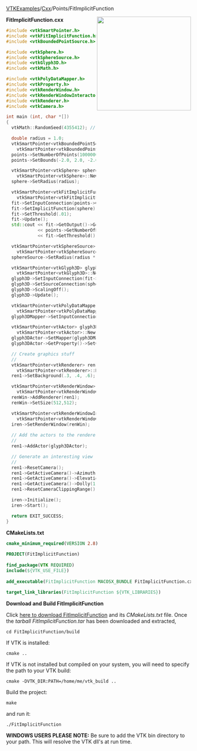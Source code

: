 [VTKExamples](Home)/[Cxx](Cxx)/Points/FitImplicitFunction

<img align="right" src="https://github.com/lorensen/VTKExamples/raw/master/Testing/Baseline/Points/TestFitImplicitFunction.png" width="256" />

**FitImplicitFunction.cxx**
```c++
#include <vtkSmartPointer.h>
#include <vtkFitImplicitFunction.h>
#include <vtkBoundedPointSource.h>

#include <vtkSphere.h>
#include <vtkSphereSource.h>
#include <vtkGlyph3D.h>
#include <vtkMath.h>

#include <vtkPolyDataMapper.h>
#include <vtkProperty.h>
#include <vtkRenderWindow.h>
#include <vtkRenderWindowInteractor.h>
#include <vtkRenderer.h>
#include <vtkCamera.h>

int main (int, char *[])
{
  vtkMath::RandomSeed(4355412); // for test result consistency

  double radius = 1.0;
  vtkSmartPointer<vtkBoundedPointSource> points =
    vtkSmartPointer<vtkBoundedPointSource>::New();
  points->SetNumberOfPoints(1000000);
  points->SetBounds(-2.0, 2.0, -2.0, 2.0, -2.0, 2.0);

  vtkSmartPointer<vtkSphere> sphere =
    vtkSmartPointer<vtkSphere>::New();
  sphere->SetRadius(radius);

  vtkSmartPointer<vtkFitImplicitFunction> fit =
    vtkSmartPointer<vtkFitImplicitFunction>::New();
  fit->SetInputConnection(points->GetOutputPort());
  fit->SetImplicitFunction(sphere);
  fit->SetThreshold(.01);
  fit->Update();
  std::cout << fit->GetOutput()->GetNumberOfPoints() << " out of "
            << points->GetNumberOfPoints() << " points are within "
            << fit->GetThreshold() << " of the implicit function" << std::endl;

  vtkSmartPointer<vtkSphereSource> sphereSource =
    vtkSmartPointer<vtkSphereSource>::New();
  sphereSource->SetRadius(radius * .05);

  vtkSmartPointer<vtkGlyph3D> glyph3D =
    vtkSmartPointer<vtkGlyph3D>::New();
  glyph3D->SetInputConnection(fit->GetOutputPort());
  glyph3D->SetSourceConnection(sphereSource->GetOutputPort());
  glyph3D->ScalingOff();
  glyph3D->Update();

  vtkSmartPointer<vtkPolyDataMapper> glyph3DMapper =
    vtkSmartPointer<vtkPolyDataMapper>::New();
  glyph3DMapper->SetInputConnection(glyph3D->GetOutputPort());

  vtkSmartPointer<vtkActor> glyph3DActor =
    vtkSmartPointer<vtkActor>::New();
  glyph3DActor->SetMapper(glyph3DMapper);
  glyph3DActor->GetProperty()->SetColor(0.8900, 0.8100, 0.3400);

  // Create graphics stuff
  //
  vtkSmartPointer<vtkRenderer> ren1 =
    vtkSmartPointer<vtkRenderer>::New();
  ren1->SetBackground(.3, .4, .6);

  vtkSmartPointer<vtkRenderWindow> renWin =
    vtkSmartPointer<vtkRenderWindow>::New();
  renWin->AddRenderer(ren1);
  renWin->SetSize(512,512);

  vtkSmartPointer<vtkRenderWindowInteractor> iren =
    vtkSmartPointer<vtkRenderWindowInteractor>::New();
  iren->SetRenderWindow(renWin);
  
  // Add the actors to the renderer, set the background and size
  //
  ren1->AddActor(glyph3DActor);

  // Generate an interesting view
  //
  ren1->ResetCamera();
  ren1->GetActiveCamera()->Azimuth(120);
  ren1->GetActiveCamera()->Elevation(30);
  ren1->GetActiveCamera()->Dolly(1.0);
  ren1->ResetCameraClippingRange();

  iren->Initialize();
  iren->Start();

  return EXIT_SUCCESS;
}
```
**CMakeLists.txt**
```cmake
cmake_minimum_required(VERSION 2.8)
 
PROJECT(FitImplicitFunction)
 
find_package(VTK REQUIRED)
include(${VTK_USE_FILE})
 
add_executable(FitImplicitFunction MACOSX_BUNDLE FitImplicitFunction.cxx)
 
target_link_libraries(FitImplicitFunction ${VTK_LIBRARIES})
```

**Download and Build FitImplicitFunction**

Click [here to download FitImplicitFunction](https://github.com/lorensen/VTKWikiExamplesTarballs/raw/master/FitImplicitFunction.tar) and its *CMakeLists.txt* file.
Once the *tarball FitImplicitFunction.tar* has been downloaded and extracted,
```
cd FitImplicitFunction/build 
```
If VTK is installed:
```
cmake ..
```
If VTK is not installed but compiled on your system, you will need to specify the path to your VTK build:
```
cmake -DVTK_DIR:PATH=/home/me/vtk_build ..
```
Build the project:
```
make
```
and run it:
```
./FitImplicitFunction
```
**WINDOWS USERS PLEASE NOTE:** Be sure to add the VTK bin directory to your path. This will resolve the VTK dll's at run time.

